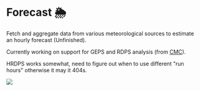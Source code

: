 # Forecast :sun_behind_rain_cloud:

Fetch and aggregate data from various meteorological sources to estimate an hourly forecast (Unfinished).

Currently working on support for GEPS and RDPS analysis (from [CMC](https://weather.gc.ca/mainmenu/modelling_menu_e.html)).

HRDPS works somewhat, need to figure out when to use different "run hours" otherwise it may it 404s.

<img src="https://user-images.githubusercontent.com/8711020/166452123-76675b44-25ea-4a91-9d33-39a14eff49fc.png" ></img>

